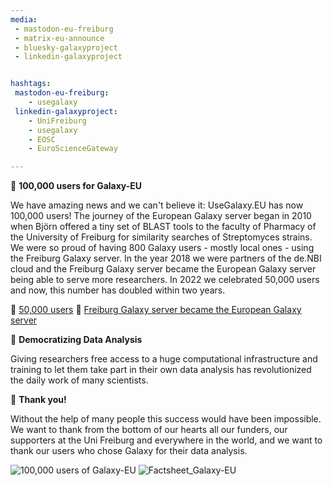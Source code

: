 ```yaml
---
media:
 - mastodon-eu-freiburg
 - matrix-eu-announce
 - bluesky-galaxyproject
 - linkedin-galaxyproject


hashtags:
 mastodon-eu-freiburg:
    - usegalaxy
 linkedin-galaxyproject:
    - UniFreiburg
    - usegalaxy
    - EOSC
    - EuroScienceGateway

---
```

🚀 **100,000 users for Galaxy-EU**

We have amazing news and we can't believe it: UseGalaxy.EU has now 100,000 users! 
The journey of the European Galaxy server began in 2010 when Björn offered a tiny set of BLAST tools to the faculty of Pharmacy of the University of Freiburg for similarity searches of Streptomyces strains. We were so proud of having 800 Galaxy users - mostly local ones - using the Freiburg Galaxy server. In the year 2018 we were partners of the de.NBI cloud and the Freiburg Galaxy server became the European Galaxy server being able to serve more researchers. In 2022 we celebrated 50,000 users and now, this number has doubled within two years.

🔗 [50,000 users](https://galaxyproject.org/news/2022-06-23-reached-50000-users)
🔗 [Freiburg Galaxy server became the European Galaxy server](https://usegalaxy-eu.github.io/posts/2018/03/15/usegalaxy-eu)


🌟 **Democratizing Data Analysis**

Giving researchers free access to a huge computational infrastructure and training to let them take part in their own data analysis has revolutionized the daily work of many scientists. 


🌟 **Thank you!**

Without the help of many people this success would have been impossible. We want to thank from the bottom of our hearts all our funders, our supporters at the Uni Freiburg and everywhere in the world, and we want to thank our users who chose Galaxy for their data analysis.

![100,000 users of Galaxy-EU](https://github.com/user-attachments/assets/8c3d5de6-35b9-4e8b-bb5a-a2180e8d931d)
![Factsheet_Galaxy-EU](https://github.com/user-attachments/assets/a2072420-b056-417a-9f4a-e52d028563ff)
